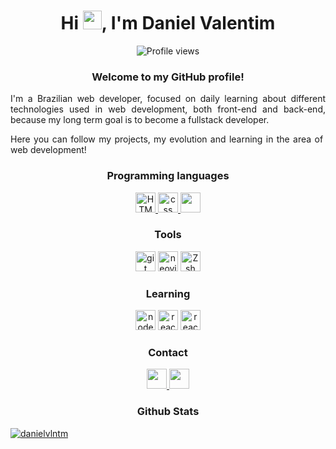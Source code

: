 <h1 align="center">Hi <img src="https://raw.githubusercontent.com/kaueMarques/kaueMarques/master/hi.gif" height="30px">, I'm Daniel Valentim</h1>
<p align="center"><img src="https://komarev.com/ghpvc/?username=Dani3lValentim&color=blue" alt="Profile views" /> </p>


<h3 align="center">Welcome to my GitHub profile!</h3>
<p align="justify">I'm a Brazilian web developer, focused on daily learning about different technologies used in web development, both front-end and back-end, because my long term goal is to become a fullstack developer.</p>
<p align="justify">Here you can follow my projects, my evolution and learning in the area of ​​web development!</p>

<h3 align="center">Programming languages</h3>
<div align="center">
    <a href="https://developer.mozilla.org/pt-BR/docs/Web/HTML" target="_blank">
        <img height="32" src="https://img.shields.io/badge/HTML5-E34F26?style=for-the-badge&logo=HTML5&logoColor=white" alt="HTML"/>
    </a>
    <a href="https://developer.mozilla.org/pt-BR/docs/Web/CSS" target="_blank">
        <img height="32" src="https://img.shields.io/badge/CSS3-1572B6?style=for-the-badge&logo=CSS3&logoColor=white" alt="css"/>
    </a>
    <a href="https://developer.mozilla.org/pt-BR/docs/Web/JavaScript" target="_blank">
        <img height="32" src="https://img.shields.io/badge/JavaScript-F7DF1E?style=for-the-badge&logo=JavaScript&logoColor=black"/>
    </a>
</div>
<!--
<img src="https://img.shields.io/badge/GIT?style=for-the-badge&logo=git&logoColor=white" alt="git"/>
-->

<h3 align="center">Tools</h3>
<div align="center">
<!--    <img src="https://cdn.jsdelivr.net/gh/devicons/devicon/icons/git/git-original.svg" width="40px" height="40px" />-->
    <img height="32" src="https://img.shields.io/badge/GIT-E44C30?style=for-the-badge&logo=git&logoColor=white" alt="git"/>
    <img height="32" src="https://img.shields.io/badge/NeoVim-%2357A143.svg?&style=for-the-badge&logo=neovim&logoColor=white" alt="neovim" />
    <img height="32" src="https://img.shields.io/badge/Zsh-4EAA25?style=for-the-badge&logo=GNU%20Bash&logoColor=white" alt="Zsh" />
</div>

<h3 align="center">Learning</h3>
<div align="center">
    <img height="32" src="https://img.shields.io/badge/Node.js-43853D?style=for-the-badge&logo=node.js&logoColor=white" alt="node JS"/>
    <img height="32" src="https://img.shields.io/badge/React-20232A?style=for-the-badge&logo=react&logoColor=61DAFB" alt="react"/>
    <img height="32" src="https://img.shields.io/badge/React_Native-20232A?style=for-the-badge&logo=react&logoColor=61DAFB" alt="react-native"/>
</div>

<!--
<img src="https://cdn.jsdelivr.net/gh/devicons/devicon/icons/git/git-original.svg" width="40px" height="40px" />
<img src="https://cdn.jsdelivr.net/gh/devicons/devicon/icons/html5/html5-original.svg" width="40px" height="40px" />
<img src="https://cdn.jsdelivr.net/gh/devicons/devicon/icons/css3/css3-original.svg" width="40px" height="40px" />
<img src="https://cdn.jsdelivr.net/gh/devicons/devicon/icons/javascript/javascript-original.svg" width="40px" height="40px" />
<img src="https://cdn.jsdelivr.net/gh/devicons/devicon/icons/bash/bash-plain.svg" width="40px" height="40px" />
<img src="https://cdn.jsdelivr.net/gh/devicons/devicon/icons/vuejs/vuejs-original.svg" width="40px" height="40px" />
-->

<h3 align="center">Contact</h3>
<div align="center">
<!--<a href="https://www.youtube.com/seu-canal-youtube-aqui" target="_blank"><img src="https://img.shields.io/badge/YouTube-FF0000?style=for-the-badge&logo=youtube&logoColor=white" target="_blank"></a>
    <a height="32" href="https://instagram.com/seu-usuário-instagram-aqui" target="_blank"><img src="https://img.shields.io/badge/-Instagram-%23E4405F?style=for-the-badge&logo=instagram&logoColor=white" target="_blank"></a>
    <a height="32" href="https://www.twitch.tv/seu-usuário-aqui" target="_blank"><img src="https://img.shields.io/badge/Twitch-9146FF?style=for-the-badge&logo=twitch&logoColor=white" target="_blank"></a>
-->
<a href="mailto:dev.danielvln@gmail.com">
    <img height="32" src="https://img.shields.io/badge/Gmail-D14836?style=for-the-badge&logo=gmail&logoColor=white" target="_blank">
</a>
<a href="https://www.linkedin.com/in/danielvlntm" target="_blank">
    <img height="32" src="https://img.shields.io/badge/-LinkedIn-%230077B5?style=for-the-badge&logo=linkedin&logoColor=white" target="_blank">
</a>   
</div>

<!--[![card](https://github-readme-stats.vercel.app/api?username=Dani3lValentim&theme=dark&show_icons=true)](https://github.com/anuraghazara/github-read-stats)-->

<h3 align="center">Github Stats</h3>

[![danielvlntm](https://github-readme-stats.vercel.app/api/top-langs/?username=danielvlntm&layout=compact&theme=dracula)](https://github.com/anuraghazra/github-readme-stats)


